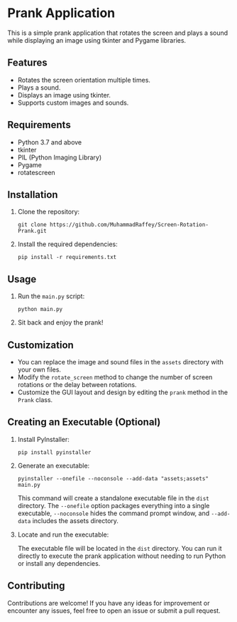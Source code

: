 # Prank Application

This is a simple prank application that rotates the screen and plays a sound while displaying an image using tkinter and Pygame libraries.

## Features

- Rotates the screen orientation multiple times.
- Plays a sound.
- Displays an image using tkinter.
- Supports custom images and sounds.

## Requirements

- Python 3.7 and above
- tkinter
- PIL (Python Imaging Library)
- Pygame
- rotatescreen

## Installation

1. Clone the repository:

    ```
    git clone https://github.com/MuhammadRaffey/Screen-Rotation-Prank.git
    ```

2. Install the required dependencies:

    ```
    pip install -r requirements.txt
    ```

## Usage

1. Run the `main.py` script:

    ```
    python main.py
    ```

2. Sit back and enjoy the prank!

## Customization

- You can replace the image and sound files in the `assets` directory with your own files.
- Modify the `rotate_screen` method to change the number of screen rotations or the delay between rotations.
- Customize the GUI layout and design by editing the `prank` method in the `Prank` class.


## Creating an Executable (Optional)

1. Install PyInstaller:

    ```
    pip install pyinstaller
    ```

2. Generate an executable:

    ```
    pyinstaller --onefile --noconsole --add-data "assets;assets" main.py
    ```

    This command will create a standalone executable file in the `dist` directory. The `--onefile` option packages everything into a single executable, `--noconsole` hides the command prompt window, and `--add-data` includes the assets directory.

3. Locate and run the executable:

    The executable file will be located in the `dist` directory. You can run it directly to execute the prank application without needing to run Python or install any dependencies.

## Contributing

Contributions are welcome! If you have any ideas for improvement or encounter any issues, feel free to open an issue or submit a pull request.

